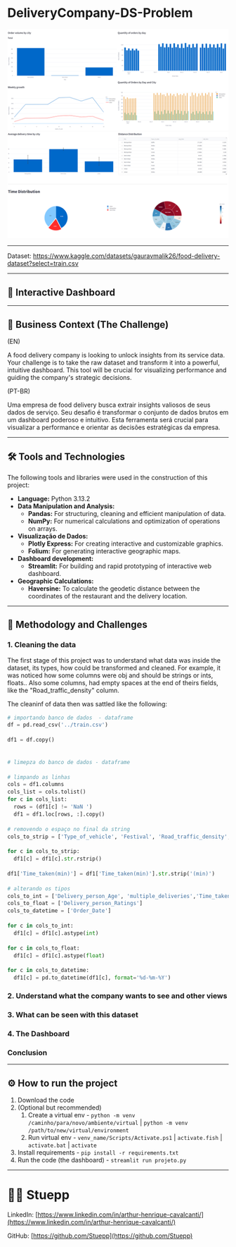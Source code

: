# DeliveryCompany-DS-Problem

![Screenchsot of the dashboard showing graphs through a company by a management pov](figs/Screenshot_18.png)
![Screenchsot of the dashboard showing grapsh through a restaurant view](figs/Screenshot_1.png)

---

Dataset: https://www.kaggle.com/datasets/gauravmalik26/food-delivery-dataset?select=train.csv

---

## 🚀 Interactive Dashboard


---

## 🎯 Business Context (The Challenge)
(EN)

A food delivery company is looking to unlock insights from its service data. Your challenge is to take the raw dataset and transform it into a powerful, intuitive dashboard. This tool will be crucial for visualizing performance and guiding the company's strategic decisions.

(PT-BR)

Uma empresa de food delivery busca extrair insights valiosos de seus dados de serviço. Seu desafio é transformar o conjunto de dados brutos em um dashboard poderoso e intuitivo. Esta ferramenta será crucial para visualizar a performance e orientar as decisões estratégicas da empresa.

---

## 🛠️ Tools and Technologies

The following tools and libraries were used in the construction of this project:

* **Language:** Python 3.13.2
* **Data Manipulation and Analysis:**
    * **Pandas:** For structuring, cleaning and efficient manipulation of data.
    * **NumPy:** For numerical calculations and optimization of operations on arrays.
* **Visualização de Dados:**
    * **Plotly Express:** For creating interactive and customizable graphics.
    * **Folium:** For generating interactive geographic maps.
* **Dashboard development:**
    * **Streamlit:** For building and rapid prototyping of interactive web dashboard.
* **Geographic Calculations:**
    * **Haversine:** To calculate the geodetic distance between the coordinates of the restaurant and the delivery location.

---

## 🔬 Methodology and Challenges

### 1. Cleaning the data

  The first stage of this project was to understand what data was inside the dataset, its types, how could be transformed and cleaned.
  For example, it was noticed how some columns were obj and should be strings or ints, floats..
  Also some columns, had empty spaces at the end of theirs fields, like the "Road_traffic_density" column.

  The cleaninf of data then was sattled like the following:

  ```python
  # importando banco de dados  - dataframe
df = pd.read_csv('../train.csv')

df1 = df.copy()


# limepza do banco de dados - dataframe

# limpando as linhas
cols = df1.columns
cols_list = cols.tolist()
for c in cols_list:
    rows = (df1[c] != 'NaN ')
    df1 = df1.loc[rows, :].copy()

# removendo o espaço no final da string
cols_to_strip = ['Type_of_vehicle', 'Festival', 'Road_traffic_density', 'Type_of_order','Time_taken(min)']

for c in cols_to_strip:
    df1[c] = df1[c].str.rstrip()

df1['Time_taken(min)'] = df1['Time_taken(min)'].str.strip('(min)')

# alterando os tipos
cols_to_int = ['Delivery_person_Age', 'multiple_deliveries','Time_taken(min)']
cols_to_float = ['Delivery_person_Ratings']
cols_to_datetime = ['Order_Date']

for c in cols_to_int:
    df1[c] = df1[c].astype(int)

for c in cols_to_float:
    df1[c] = df1[c].astype(float)

for c in cols_to_datetime:
    df1[c] = pd.to_datetime(df1[c], format='%d-%m-%Y')
  ```

### 2. Understand what the company wants to see and other views

### 3. What can be seen with this dataset

### 4. The Dashboard

### Conclusion

---
## ⚙️ How to run the project
1. Download the code
2. (Optional but recommended)
    1. Create a virtual env - `python -m venv /caminho/para/novo/ambiente/virtual` | `python -m venv /path/to/new/virtual/environment`
    2. Run virtual env - `venv_name/Scripts/Activate.ps1` | `activate.fish` | `activate.bat` | `activate`
3. Install requirements - `pip install -r requirements.txt`
4. Run the code (the dashboard) - `streamlit run projeto.py`
---
# 👨‍💻 Stuepp

LinkedIn: [https://www.linkedin.com/in/arthur-henrique-cavalcanti/](https://www.linkedin.com/in/arthur-henrique-cavalcanti/)

GitHub: [https://github.com/Stuepp](https://github.com/Stuepp)
